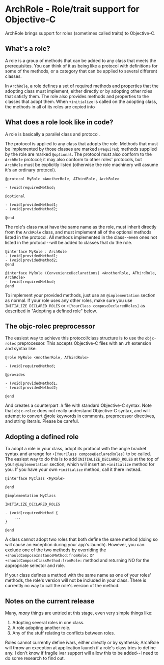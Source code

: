 ArchRole - Role/trait support for Objective-C
==================================

ArchRole brings support for roles (sometimes called traits) to Objective-C.

What's a role?
-------------------

A role is a group of methods that can be added to any class that meets the prerequisites.  You can 
think of it as being like a protocol with definitions for some of the methods, or a category that can be 
applied to several different classes.

In `ArchRole`, a role defines a set of required methods and properties that the adopting class must 
implement, either directly or by adopting other roles that satisfy them.  The role also provides methods 
and properties to the classes that adopt them.  When `+initialize` is called on the adopting class, the 
methods in all of its roles are copied into 

What does a role look like in code?
-----------------------------------------------

A role is basically a parallel class and protocol.

The protocol is applied to any class that adopts the role.  Methods that must be implemented by those 
classes are marked `@required`; methods supplied by the role are marked `@optional`.  The protocol 
must also conform to the `ArchRole` protocol; it may also conform to other roles' protocols, but `ArchRole` 
must be explicitly listed (otherwise the role machinery will assume it's an ordinary protocol).

    @protocol MyRole <AnotherRole, AThirdRole, ArchRole>
    
    - (void)requiredMethod;
    
    @optional
    
    - (void)providedMethod1;
    - (void)providedMethod2;
    
    @end

The role's class must have the same name as the role, must inherit directly from the `ArchRole` class, 
and must implement all of the optional methods listed in the protocol.  All methods implemented in the 
class--even ones not listed in the protocol--will be added to classes that do the role.

    @interface MyRole : ArchRole
    - (void)providedMethod1;
    - (void)providedMethod2;
    @end
    
    @interface MyRole (ConvenienceDeclarations) <AnotherRole, AThirdRole, ArchRole>
    - (void)requiredMethod;
    @end

To implement your provided methods, just use an `@implementation` section as normal.  If your role 
uses any other roles, make sure you use `INITIALIZE_DECLARED_ROLES` or 
`+[YourClass composeDeclaredRoles]` as described in "Adopting a defined role" below.

The objc-rolec preprocessor
--------------------------------------

The easiest way to achieve this protocol/class structure is to use the `objc-rolec` preprocessor.  This 
accepts Objective-C files with an .rh extension and syntax like:

    @role MyRole <AnotherRole, AThirdRole>
    
    - (void)requiredMethod;
    
    @provides
    
    - (void)providedMethod1;
    - (void)providedMethod2;
    
    @end

And creates a counterpart .h file with standard Objective-C syntax.  Note that `objc-rolec` does not really 
understand Objective-C syntax, and will attempt to convert @role keywords in comments, preprocessor 
directives, and string literals.  Please be careful.

Adopting a defined role
--------------------------------

To adopt a role in your class, adopt its protocol with the angle bracket syntax and arrange for 
`+[YourClass composeDeclaredRoles]` to be called.  The easiest way to do this is to add 
`INITIALIZE_DECLARED_ROLES` at the top of your `@implementation` section, which will insert an 
`+initialize` method for you.  If you have your own `+initialize` method, call it there instead.

    @interface MyClass <MyRole>
    
    @end
    
    @implementation MyClass
    
    INITIALIZE_DECLARED_ROLES
    
    - (void)requiredMethod {
        ...
    }
    
    @end

A class cannot adopt two roles that both define the same method (doing so will cause an exception 
during your app's launch).  However, you can exclude one of the two methods by overriding the 
`+shouldComposeInstanceMethod:fromRole:` or `+shouldComposeClassMethod:fromRole:` method 
and returning NO for the appropriate selector and role.

If your class defines a method with the same name as one of your roles' methods, the role's version will 
not be included in your class.  There is currently no way to call the role's version of the method.

Notes on the current release
--------------------------------------

Many, *many* things are untried at this stage, even very simple things like:

1. Adopting several roles in one class.
2. A role adopting another role.
3. Any of the stuff relating to conflicts between roles.

Roles cannot currently define ivars, either directly or by synthesis; ArchRole will throw an exception at 
application launch if a role's class tries to define any.  I don't know if fragile ivar support will allow this to 
be added--I need to do some research to find out.
